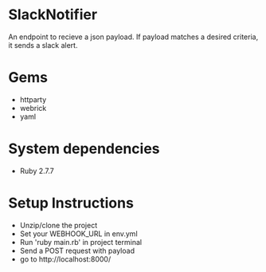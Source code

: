 # SlackNotifier
  An endpoint to recieve a json payload. If payload matches a desired criteria, it sends a slack alert.

# Gems
  - httparty
  - webrick
  - yaml

# System dependencies
  - Ruby 2.7.7

# Setup Instructions
  - Unzip/clone the project
  - Set your WEBHOOK_URL in env.yml
  - Run 'ruby main.rb' in project terminal
  - Send a POST request with payload
  - go to http://localhost:8000/
